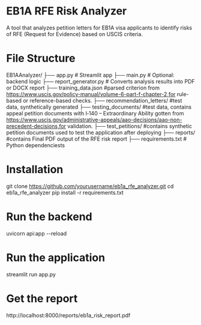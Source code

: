 # EB1A RFE Risk Analyzer
A tool that analyzes petition letters for EB1A visa applicants to identify risks of RFE (Request for Evidence) based on USCIS criteria.

# File Structure
EB1AAnalyzer/
├── app.py # Streamlit app
├── main.py # Optional: backend logic
├── report_generator.py        # Converts analysis results into PDF or DOCX report
├── training_data.json #parsed criterion from https://www.uscis.gov/policy-manual/volume-6-part-f-chapter-2,for rule-based or reference-based checks.
├── recommendation_letters/ #test data, synthetically generated
├── testing_documents/ #test data, contains appeal petition documents with  I‑140 – Extraordinary Ability gotten from https://www.uscis.gov/administrative-appeals/aao-decisions/aao-non-precedent-decisions,for validation.
├── test_petitions/ #contains synthetic petition documents used to test the application after deploying
├── reports/ #contains Final PDF output of the RFE risk report
├── requirements.txt # Python dependenciests

# Installation
git clone https://github.com/yourusername/eb1a_rfe_analyzer.git
cd eb1a_rfe_analyzer
pip install -r requirements.txt

# Run the backend
uvicorn api:app --reload

# Run the application
streamlit run app.py

# Get the report
http://localhost:8000/reports/eb1a_risk_report.pdf

